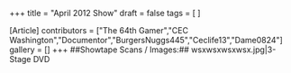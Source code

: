 +++
title = "April 2012 Show"
draft = false
tags = [ ]

[Article]
contributors = ["The 64th Gamer","CEC Washington","Documentor","BurgersNuggs445","Ceclife13","Dame0824"]
gallery = []
+++
##Showtape Scans / Images:##
<gallery>
wsxwsxwsxwsx.jpg|3-Stage DVD
</gallery>